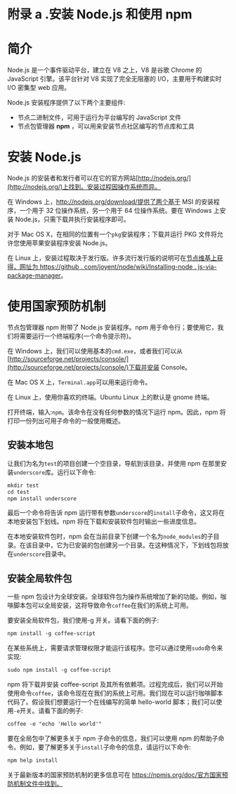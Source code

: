 # 附录 a .安装 Node.js 和使用 npm

# 简介

Node.js 是一个事件驱动平台，建立在 V8 之上，V8 是谷歌 Chrome 的 JavaScript 引擎。该平台针对 V8 实现了完全无阻塞的 I/O，主要用于构建实时 I/O 密集型 web 应用。

Node.js 安装程序提供了以下两个主要组件:

*   节点二进制文件，可用于运行为平台编写的 JavaScript 文件
*   节点包管理器 **npm** ，可以用来安装节点社区编写的节点库和工具

# 安装 Node.js

Node.js 的安装者和发行者可以在它的官方网站[http://nodejs.org/](http://nodejs.org/)上找到。安装过程因操作系统而异。

在 Windows 上，http://nodejs.org/download/提供了两个基于 MSI 的安装程序，一个用于 32 位操作系统，另一个用于 64 位操作系统。要在 Windows 上安装 Node.js，只需下载并执行安装程序即可。

对于 Mac OS X，在相同的位置有一个`pkg`安装程序；下载并运行 PKG 文件将允许您使用苹果安装程序安装 Node.js。

在 Linux 上，安装过程取决于发行版。许多流行发行版的说明可在[节点维基上获得，网址为 https://github . com/joyent/node/wiki/Installing-node . js-via-package-manager](https://github.com/joyent/node/wiki/Installing-Node.js-via-package-manager)。

# 使用国家预防机制

节点包管理器 npm 附带了 Node.js 安装程序。npm 用于命令行；要使用它，我们将需要运行一个终端程序(一个命令提示符)。

在 Windows 上，我们可以使用基本的`cmd.exe`，或者我们可以从[http://sourceforge.net/projects/console/](http://sourceforge.net/projects/console/)下载并安装 Console。

在 Mac OS X 上，`Terminal.app`可以用来运行命令。

在 Linux 上，使用你喜欢的终端。Ubuntu Linux 上的默认是 gnome 终端。

打开终端，输入:`npm`。该命令在没有任何参数的情况下运行 npm。因此，npm 将打印一份列出可用子命令的一般使用概述。

## 安装本地包

让我们为名为`test`的项目创建一个空目录，导航到该目录，并使用 npm 在那里安装`underscore`库。运行以下命令:

```html
mkdir test
cd test
npm install underscore

```

最后一个命令将告诉 npm 运行带有参数`underscore`的`install`子命令，这又将在本地安装包下划线。npm 将在下载和安装软件包时输出一些进度信息。

在本地安装软件包时，npm 会在当前目录下创建一个名为`node_modules`的子目录。在该目录中，它为已安装的包创建另一个目录。在这种情况下，下划线包将放在`underscore`目录中。

## 安装全局软件包

一些 npm 包设计为全球安装。全球软件包为操作系统增加了新的功能。例如，咖啡脚本包可以全局安装，这将导致命令`coffee`在我们的系统上可用。

要安装全局软件包，我们使用-g 开关。请看下面的例子:

```html
npm install -g coffee-script

```

在某些系统上，需要请求管理权限才能运行该程序。您可以通过使用`sudo`命令来实现:

```html
sudo npm install -g coffee-script

```

npm 将下载并安装 coffee-script 及其所有依赖项。过程完成后，我们可以开始使用命令`coffee`，该命令现在在我们的系统上可用。我们现在可以运行咖啡脚本代码了。假设我们想要运行一个在线编写的简单 hello-world 脚本；我们可以使用`-e`开关。请看下面的例子:

```html
coffee -e "echo 'Hello world'"

```

要在全局包中了解更多关于 npm 子命令的信息，我们可以使用 npm 的帮助子命令。例如，要了解更多关于`install`子命令的信息，请运行以下命令:

```html
npm help install

```

关于最新版本的国家预防机制的更多信息可在 https://npmjs.org/doc/官方国家预防机制文件中找到。
